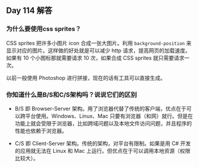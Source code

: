 ## Day 114 解答

### 为什么要使用css sprites？
CSS sprites 把许多小图片 icon 合成一张大图片。利用 `background-position` 来显示对应的图片。这样做的好处就是可以减少 http 请求，提高网页的加载速度。如果有 10 个小图标那就需要请求 10 次，如果合成 CSS sprites 就只需要请求一次。

以前一般使用 Photoshop 进行拼接，现在的话有工具可以直接生成。

### 你知道什么是B/S和C/S架构吗？说说它们的区别

- B/S 即 Browser-Server 架构。用了浏览器代替了传统的客户端，优点在于可以跨平台使用。Windows、Linux、Mac 只要有浏览器（和网）就行。但是在功能上就会受限于浏览器，比如跨域问题以及本地文件访问问题，并且程序的性能也依赖于浏览器。

- C/S 即 Client-Server 架构。传统的架构，对平台有限制。如果是用 C# 开发的应用就无法在 Linux 和 Mac 上运行。但优点在于可以调用本地资源（权限比较大）。